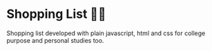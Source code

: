 # Shopping List 📝🛒
Shopping list developed with plain javascript, html and css for college purpose and personal studies too.
